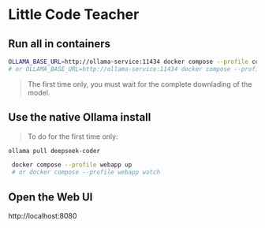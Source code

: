 # Little Code Teacher

## Run all in containers

```bash
OLLAMA_BASE_URL=http://ollama-service:11434 docker compose --profile container up
# or OLLAMA_BASE_URL=http://ollama-service:11434 docker compose --profile container watch
```
> The first time only, you must wait for the complete downlading of the model.

## Use the native Ollama install

> To do for the first time only:
```bash
ollama pull deepseek-coder
```

```bash
 docker compose --profile webapp up
 # or docker compose --profile webapp watch
```

## Open the Web UI

http://localhost:8080
